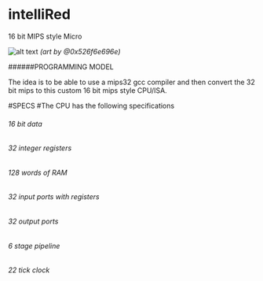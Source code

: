 # **intelliRed**
16 bit MIPS style Micro

![alt text](https://i.imgur.com/wZNK6Iy.png)
*(art by @0x526f6e696e)*

######PROGRAMMING MODEL

The idea is to be able to use a mips32 gcc compiler and then convert the 32 bit mips to this custom 16 bit mips style CPU/ISA.

#SPECS
#The CPU has the following specifications
###### 16 bit data
###### 32 integer registers
###### 128 words of RAM
###### 32 input ports with registers
###### 32 output ports
###### 6 stage pipeline
###### 22 tick clock
